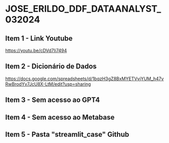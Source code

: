# JOSE_ERILDO_DDF_DATAANALYST_032024

## Item 1 - Link Youtube
https://youtu.be/cDVd7Ii7494

## Item 2 - Dicionário de Dados
https://docs.google.com/spreadsheets/d/1bqzH3gZ8BxMYETVvjYUM_h47vRwBrodYv7JcU8X-LtM/edit?usp=sharing

## Item 3 - Sem acesso ao GPT4

## Item 4 - Sem acesso ao Metabase
## Item 5 - Pasta "streamlit_case" Github
